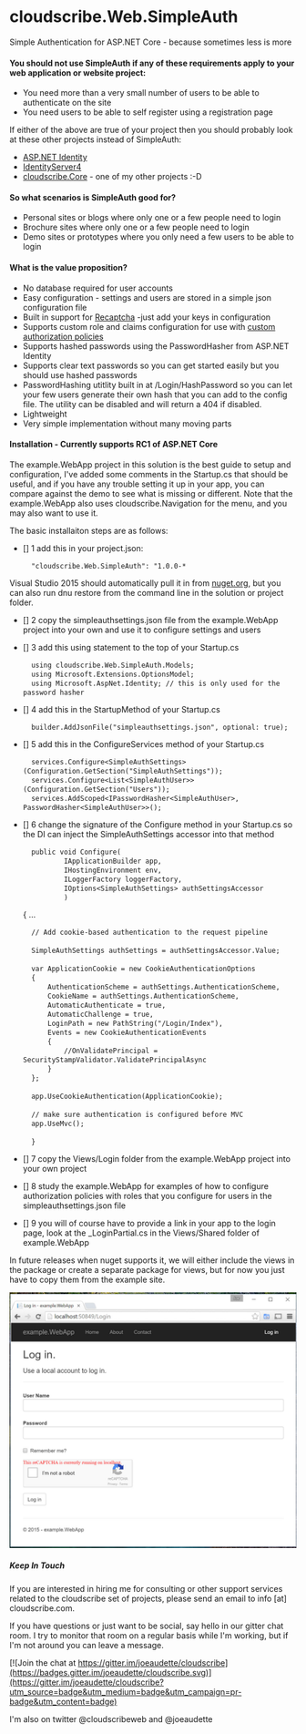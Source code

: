 # cloudscribe.Web.SimpleAuth

Simple Authentication for ASP.NET Core - because sometimes less is more

#### You should not use SimpleAuth if any of these requirements apply to your web application or website project:
* You need more than a very small number of users to be able to authenticate on the site
* You need users to be able to self register using a registration page

If either of the above are true of your project then you should probably look at these other projects instead of SimpleAuth:

* [ASP.NET Identity](https://github.com/aspnet/Identity)
* [IdentityServer4](https://github.com/IdentityServer/IdentityServer4)
* [cloudscribe.Core](https://github.com/joeaudette/cloudscribe) - one of my other projects :-D  

#### So what scenarios is SimpleAuth good for?
* Personal sites or blogs where only one or a few people need to login
* Brochure sites where only one or a few people need to login
* Demo sites or prototypes where you only need a few users to be able to login

#### What is the value proposition?
* No database required for user accounts
* Easy configuration - settings and users are stored in a simple json configuration file
* Built in support for [Recaptcha](https://www.google.com/recaptcha/intro/index.html) -just add your keys in configuration
* Supports custom role and claims configuration for use with [custom authorization policies](https://docs.asp.net/en/latest/security/authorization/policies.html)
* Supports hashed passwords using the PasswordHasher from ASP.NET Identity
* Supports clear text passwords so you can get started easily but you should use hashed passwords
* PasswordHashing utitlity built in at /Login/HashPassword so you can let your few users generate their own hash that you can add to the config file. The utility can be disabled and will return a 404 if disabled.
* Lightweight
* Very simple implementation without many moving parts


#### Installation - Currently supports RC1 of ASP.NET Core

The example.WebApp project in this solution is the best guide to setup and configuration, I've added some comments in the Startup.cs that should be useful, and if you have any trouble setting it up in your app, you can compare against the demo to see what is missing or different. Note that the example.WebApp also uses cloudscribe.Navigation for the menu, and you may also want to use it.

The basic installaiton steps are as follows:

- [] 1 add this in your project.json:

        "cloudscribe.Web.SimpleAuth": "1.0.0-*
	
Visual Studio 2015 should automatically pull it in from [nuget.org](https://www.nuget.org/packages/cloudscribe.Web.SimpleAuth), but you can also run dnu restore from the command line in the solution or project folder.

- [] 2 copy the simpleauthsettings.json file from the example.WebApp project into your own and use it to configure settings and users

- [] 3 add this using statement to the top of your Startup.cs

        using cloudscribe.Web.SimpleAuth.Models;
        using Microsoft.Extensions.OptionsModel;
        using Microsoft.AspNet.Identity; // this is only used for the password hasher

- [] 4 add this in the StartupMethod of your Startup.cs

        builder.AddJsonFile("simpleauthsettings.json", optional: true);

- [] 5 add this in the ConfigureServices method of your Startup.cs

        services.Configure<SimpleAuthSettings>(Configuration.GetSection("SimpleAuthSettings"));
        services.Configure<List<SimpleAuthUser>>(Configuration.GetSection("Users"));
        services.AddScoped<IPasswordHasher<SimpleAuthUser>, PasswordHasher<SimpleAuthUser>>();
	
- [] 6 change the signature of the Configure method in your Startup.cs so the DI can inject the SimpleAuthSettings accessor into that method

        public void Configure(
                IApplicationBuilder app, 
                IHostingEnvironment env, 
                ILoggerFactory loggerFactory,
                IOptions<SimpleAuthSettings> authSettingsAccessor  
                )
	 {
	    ...
		
		// Add cookie-based authentication to the request pipeline

		SimpleAuthSettings authSettings = authSettingsAccessor.Value;

		var ApplicationCookie = new CookieAuthenticationOptions
		{
			AuthenticationScheme = authSettings.AuthenticationScheme,
			CookieName = authSettings.AuthenticationScheme,
			AutomaticAuthenticate = true,
			AutomaticChallenge = true,
			LoginPath = new PathString("/Login/Index"),
			Events = new CookieAuthenticationEvents
			{
				//OnValidatePrincipal = SecurityStampValidator.ValidatePrincipalAsync
			}
		};
		
		app.UseCookieAuthentication(ApplicationCookie);
		
		// make sure authentication is configured before MVC
		app.UseMvc();
		
	    }
	
	
		
- [] 7 copy the Views/Login folder from the example.WebApp project into your own project

- [] 8 study the example.WebApp for examples of how to configure authorization policies with roles that you configure for users in the simpleauthsettings.json file

- [] 9 you will of course have to provide a link in your app to the login page, look at the _LoginPartial.cs in the Views/Shared folder of example.WebApp

In future releases when nuget supports it, we will either include the views in the package or create a separate package for views, but for now you just have to copy them from the example site.


![Screenshot](/images/screenshot-simleauth-with-recaptcha.jpg?raw=true)


##### Keep In Touch

If you are interested in hiring me for consulting or other support services related to the cloudscribe set of projects, please send an email to info [at] cloudscribe.com.

If you have questions or just want to be social, say hello in our gitter chat room. I try to monitor that room on a regular basis while I'm working, but if I'm not around you can leave a message.

[![Join the chat at https://gitter.im/joeaudette/cloudscribe](https://badges.gitter.im/joeaudette/cloudscribe.svg)](https://gitter.im/joeaudette/cloudscribe?utm_source=badge&utm_medium=badge&utm_campaign=pr-badge&utm_content=badge)

I'm also on twitter @cloudscribeweb and @joeaudette

